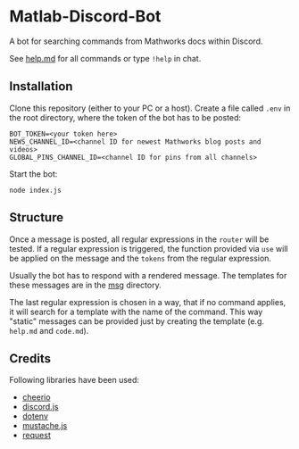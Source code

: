 # Matlab-Discord-Bot

A bot for searching commands from Mathworks docs within Discord.

See [help.md](https://github.com/smcgit/Matlab-Discord-Bot/blob/master/msg/help.md) for all commands or type `!help` in chat.

## Installation

Clone this repository (either to your PC or a host). Create a file called `.env` in the root directory, where the token of the bot has to be posted:

```
BOT_TOKEN=<your token here>
NEWS_CHANNEL_ID=<channel ID for newest Mathworks blog posts and videos>
GLOBAL_PINS_CHANNEL_ID=<channel ID for pins from all channels>
```

Start the bot:

```
node index.js
```

## Structure

Once a message is posted, all regular expressions in the `router` will be tested. If a regular expression is triggered, the function provided via `use` will be applied on the message and the `tokens` from the regular expression.

Usually the bot has to respond with a rendered message. The templates for these messages are in the [msg](https://github.com/smcgit/Matlab-Discord-Bot/tree/master/msg) directory.

The last regular expression is chosen in a way, that if no command applies, it will search for a template with the name of the command. This way "static" messages can be provided just by creating the template (e.g. `help.md` and `code.md`).

## Credits

Following libraries have been used:

* [cheerio](https://github.com/cheeriojs/cheerio)
* [discord.js](https://github.com/discordjs/discord.js/)
* [dotenv](https://github.com/motdotla/dotenv)
* [mustache.js](https://github.com/janl/mustache.js/)
* [request](https://github.com/request/request)